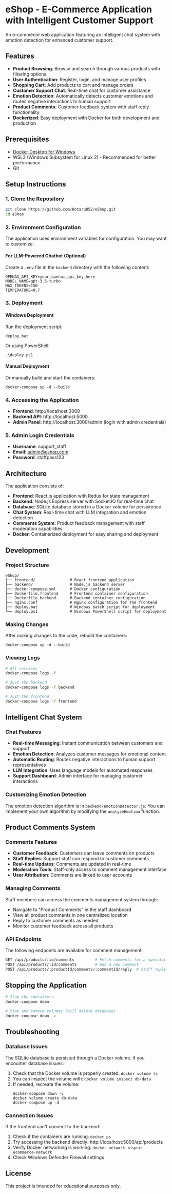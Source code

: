 # eShop - E-Commerce Application with Intelligent Customer Support

An e-commerce web application featuring an intelligent chat system with emotion detection for enhanced customer support.

## Features

- **Product Browsing**: Browse and search through various products with filtering options
- **User Authentication**: Register, login, and manage user profiles
- **Shopping Cart**: Add products to cart and manage orders
- **Customer Support Chat**: Real-time chat for customer assistance
- **Emotion Detection**: Automatically detects customer emotions and routes negative interactions to human support
- **Product Comments**: Customer feedback system with staff reply functionality
- **Dockerized**: Easy deployment with Docker for both development and production

## Prerequisites

- [Docker Desktop for Windows](https://docs.docker.com/desktop/install/windows-install/)
- WSL2 (Windows Subsystem for Linux 2) - Recommended for better performance
- Git

## Setup Instructions

### 1. Clone the Repository

```bash
git clone https://github.com/Hotaru852/eShop.git
cd eShop
```

### 2. Environment Configuration

The application uses environment variables for configuration. You may want to customize:

#### For LLM-Powered Chatbot (Optional)
Create a `.env` file in the `backend` directory with the following content:
```
OPENAI_API_KEY=your_openai_api_key_here
MODEL_NAME=gpt-3.5-turbo
MAX_TOKENS=150
TEMPERATURE=0.7
```

### 3. Deployment

#### Windows Deployment

Run the deployment script:
```
deploy.bat
```

Or using PowerShell:
```
.\deploy.ps1
```

#### Manual Deployment
Or manually build and start the containers:
```
docker-compose up -d --build
```

### 4. Accessing the Application

- **Frontend**: http://localhost:3000
- **Backend API**: http://localhost:5000
- **Admin Panel**: http://localhost:3000/admin (login with admin credentials)

### 5. Admin Login Credentials

- **Username**: support_staff
- **Email**: admin@eshop.com
- **Password**: staffpass123

## Architecture

The application consists of:

- **Frontend**: React.js application with Redux for state management
- **Backend**: Node.js Express server with Socket.IO for real-time chat
- **Database**: SQLite database stored in a Docker volume for persistence
- **Chat System**: Real-time chat with LLM integration and emotion detection
- **Comments System**: Product feedback management with staff moderation capabilities
- **Docker**: Containerized deployment for easy sharing and deployment

## Development

### Project Structure

```
eShop/
├── frontend/               # React frontend application
├── backend/                # Node.js backend server
├── docker-compose.yml      # Docker configuration
├── Dockerfile.frontend     # Frontend container configuration
├── Dockerfile.backend      # Backend container configuration
├── nginx.conf              # Nginx configuration for the frontend
├── deploy.bat              # Windows batch script for deployment
└── deploy.ps1              # Windows PowerShell script for deployment
```

### Making Changes

After making changes to the code, rebuild the containers:
```
docker-compose up -d --build
```

### Viewing Logs

```bash
# All services
docker-compose logs -f

# Just the backend
docker-compose logs -f backend

# Just the frontend
docker-compose logs -f frontend
```

## Intelligent Chat System

### Chat Features

- **Real-time Messaging**: Instant communication between customers and support
- **Emotion Detection**: Analyzes customer messages for emotional content
- **Automatic Routing**: Routes negative interactions to human support representatives
- **LLM Integration**: Uses language models for automated responses
- **Support Dashboard**: Admin interface for managing customer interactions

### Customizing Emotion Detection

The emotion detection algorithm is in `backend/emotionDetector.js`. You can implement your own algorithm by modifying the `analyzeEmotion` function.

## Product Comments System

### Comments Features

- **Customer Feedback**: Customers can leave comments on products
- **Staff Replies**: Support staff can respond to customer comments
- **Real-time Updates**: Comments are updated in real-time
- **Moderation Tools**: Staff-only access to comment management interface
- **User Attribution**: Comments are linked to user accounts

### Managing Comments

Staff members can access the comments management system through:
- Navigate to "Product Comments" in the staff dashboard
- View all product comments in one centralized location
- Reply to customer comments as needed
- Monitor customer feedback across all products

### API Endpoints

The following endpoints are available for comment management:
```bash
GET /api/products/:id/comments         # Fetch comments for a specific product
POST /api/products/:id/comments        # Add a new comment
POST /api/products/:productId/comments/:commentId/reply  # Staff reply to comment
```

## Stopping the Application

```bash
# Stop the containers
docker-compose down

# Stop and remove volumes (will delete database)
docker-compose down -v
```

## Troubleshooting

### Database Issues

The SQLite database is persisted through a Docker volume. If you encounter database issues:

1. Check that the Docker volume is properly created: `docker volume ls`
2. You can inspect the volume with: `docker volume inspect db-data`
3. If needed, recreate the volume:
   ```
   docker-compose down -v
   docker volume create db-data
   docker-compose up -d
   ```

### Connection Issues

If the frontend can't connect to the backend:

1. Check if the containers are running: `docker ps`
2. Try accessing the backend directly: http://localhost:5000/api/products
3. Verify Docker networking is working: `docker network inspect ecommerce-network`
4. Check Windows Defender Firewall settings

## License

This project is intended for educational purposes only. 